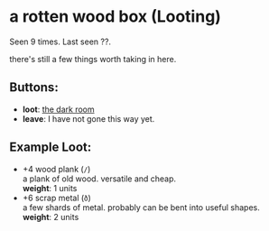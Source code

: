 # a rotten wood box (Looting)

Seen 9 times. Last seen ??.

there's still a few things worth taking in here.

## Buttons:

- **loot**: [the dark room](the-dark-room-cp85rn.md)
- **leave**: I have not gone this way yet.

## Example Loot:

- +4 wood plank (<code>/</code>)  
  a plank of old wood. versatile and cheap.  
  **weight**: 1 units
- +6 scrap metal (<code>ð</code>)  
  a few shards of metal. probably can be bent into useful shapes.  
  **weight**: 2 units